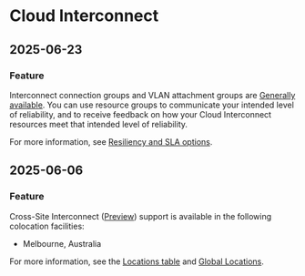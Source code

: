 # Cloud Interconnect

## 2025-06-23

### Feature

Interconnect connection groups and VLAN attachment groups are [Generally available](https://cloud.google.com/products#product-launch-stages). You can use resource groups to communicate your intended level of reliability, and to receive feedback on how your Cloud Interconnect resources meet that intended level of reliability.

For more information, see
[Resiliency and SLA options](https://cloud.google.com/network-connectivity/docs/interconnect/concepts/overview#sla-options).

## 2025-06-06

### Feature

Cross-Site Interconnect ([Preview](https://cloud.google.com/products#product-launch-stages)) support is available in the following colocation facilities:

* Melbourne, Australia

For more information, see the [Locations table](https://cloud.google.com/network-connectivity/docs/interconnect/concepts/cross-site-locations#locations-table) and [Global Locations](https://cloud.google.com/about/locations).


